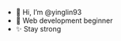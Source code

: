- 👋 Hi, I’m @yinglin93
- 🌱 Web development beginner
- ✨ Stay strong

<!---
yinglin93/yinglin93 is a ✨ special ✨ repository because its `README.md` (this file) appears on your GitHub profile.
You can click the Preview link to take a look at your changes.
--->
